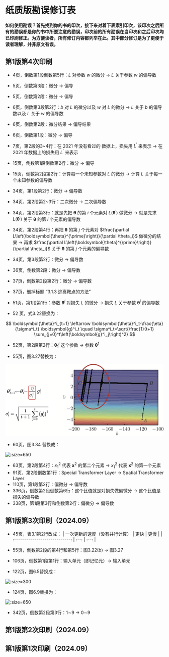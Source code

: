 # 纸质版勘误修订表

**如何使用勘误？首先找到你的书的印次，接下来对着下表索引印次，该印次之后所有的勘误都是你的书中所要注意的勘误，印次前的所有勘误在当印次和之后印次均已印刷修正。为方便读者，所有修订内容都列举在此。其中部分修订是为了更便于读者理解，并非原文有误。**

## 第1版第4次印刷

* 4页，倒数第1段倒数第5行：$L$ 对参数 $w$ 的微分 → $L$ 关于参数 $w$ 的偏导数
* 5页，倒数第3段：微分 → 偏导
* 5页，倒数第2段：微分 → 偏导
* 6页，倒数第3段第2行：$b$ 对 $L$ 的微分以及 $w$ 对 $L$ 的微分 → $L$ 关于 $b$ 的偏导数以及 $L$ 关于 $w$ 的偏导数 
* 6页，倒数第2段：微分结果 → 偏导结果
* 6页，倒数第1段：微分 → 偏导
* 7页，第2段的3~4行：在 2021 年没有看过的 数据上，损失用 $L^{\prime}$ 来表示 → 在 2021 年数据上的损失用 $L^{\prime}$ 来表示
* 15页，倒数第1段倒数第2行：微分 → 偏导
* 15页，倒数第2段第2行：计算每一个未知参数对 $L$ 的微分 → 计算 $L$ 关于每一个未知参数的偏导数
* 34页，第1段第2行：微分 → 偏导数
* 34页，第2段第2~3行：二次微分 → 二次偏导数
* 34页，第2段第3行：就是先把 $\boldsymbol{\theta}$  的第 $i$  个元素对  $L\left(\boldsymbol{\theta}^{\prime}\right)$  做微分 → 就是先求 $L\left(\boldsymbol{\theta}^{\prime}\right)$  关于 $\boldsymbol{\theta}$  的第 $i$  个元素的偏导数  
* 34页，第2段第4行：再把 $\boldsymbol{\theta}$ 的第 $j$  个元素对  $\frac{\partial L\left(\boldsymbol{\theta}^{\prime}\right)}{\partial \theta_i}$ 做微分的结果 → 再求 $\frac{\partial L\left(\boldsymbol{\theta}^{\prime}\right)}{\partial \theta_i}$  关于 $\boldsymbol{\theta}$ 的第 $j$  个元素的偏导数
* 34页，第3段第2行：微分 → 偏导数
* 36页，倒数第2段：微分 → 偏导数
* 37页，倒数第2段第2行：微分 → 偏导数
* 37页，删掉标题 “3.1.3 逃离鞍点的方法”
* 51页，第1段第1行：参数 $\boldsymbol{\theta}^i$ 对损失 $L$ 的微分 → 损失 $L$ 关于参数 $\boldsymbol{\theta}^i$ 的偏导数

* 52 页，式3.22替换为：

$$
\boldsymbol{\theta}^i_{t+1} \leftarrow \boldsymbol{\theta}^i_t-\frac{\eta}{\sigma^i_t} \boldsymbol{g}^i_t \quad \sigma^i_t=\sqrt{\frac{1}{t+1} \sum_{j=0}^t\left(\boldsymbol{g}^i_j\right)^2}
$$

* 52页，第2段第2行：$\boldsymbol{\theta}_1^i$ 这个参数 → 参数 $\boldsymbol{\theta}^1$

* 55页，图3.27替换为：

![](res/3-27.png ':size=650')

* 60页，图3.34 替换成：

![](res/3-34.png ':size=650')

* 63页，第2段第4行：$x_1^2$ 代表 $\boldsymbol{x}^2$ 的第二个元素 → $x_1^2$ 代表 $\boldsymbol{x}^2$ 的第一个元素
* 91页，第2段倒数第1行：Special Transformer Layer → Spatial Transformer Layer
* 110页，第1段第2行：偏微分 → 偏导数
* 336页，倒数第2段倒数第6行：这个比值就是对损失做偏微分 → 这个比值是损失的偏导数
* 338页，第1段第3行和倒数第2行：偏微分 → 偏导数

## 第1版第3次印刷（2024.09）

* 45页，表3.1第2行改成：
| 一次更新的速度（没有并行计算） | 更快 | 更慢 |
| :----------------------------: | :--: | :--: |

* 55页，倒数第2段的第4行和第5行：图3.22(b) → 图3.27
* 106页，倒数第1段第1行：输入单元（即记忆元）→ 输入单元
* 122页，图6.5替换成：

![](res/6-5.png ':size=300')

* 124页，图6.9替换为：

![](res/6-9.png ':size=650')

* 342页，倒数第2段第3行：1$\sim$9 → 0$\sim$9

## 第1版第2次印刷（2024.09）

## 第1版第1次印刷（2024.09）

